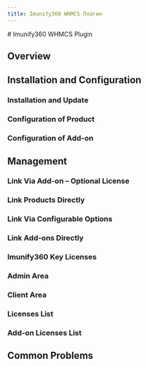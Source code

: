 ```yaml
---
title: Imunify360 WHMCS Плагин
---
```

<gtranslate-io>
# Imunify360 WHMCS Plugin

## Overview

## Installation and Configuration

### Installation and Update

### Configuration of Product

### Configuration of Add-on

## Management

### Link Via Add-on – Optional License

### Link Products Directly

### Link Via Configurable Options

### Link Add-ons Directly

### Imunify360 Key Licenses

### 

### Admin Area

### Client Area

### Licenses List

###  Add-on Licenses List

## Common Problems
</gtranslate-io>